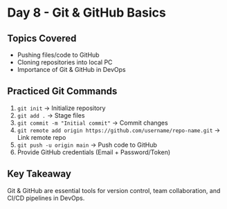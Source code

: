 # Day 8 - Git & GitHub Basics

## Topics Covered
- Pushing files/code to GitHub
- Cloning repositories into local PC
- Importance of Git & GitHub in DevOps

## Practiced Git Commands
1. `git init` → Initialize repository  
2. `git add .` → Stage files  
3. `git commit -m "Initial commit"` → Commit changes  
4. `git remote add origin https://github.com/username/repo-name.git` → Link remote repo  
5. `git push -u origin main` → Push code to GitHub  
6. Provide GitHub credentials (Email + Password/Token)

## Key Takeaway
Git & GitHub are essential tools for version control, team collaboration, and CI/CD pipelines in DevOps.
